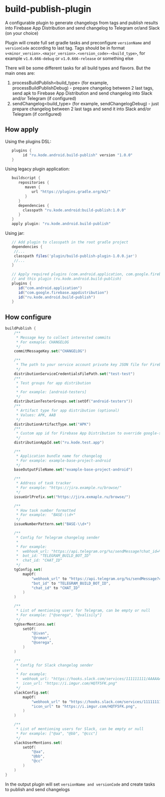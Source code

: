 # build-publish-plugin

A configurable plugin to generate changelogs from tags and publish results into Firebase App
Distribution and send changelog to Telegram or/and Slack (on your choice)

Plugin will create full set gradle tasks and preconfigure `versionName` and `versionCode` according to last tag.
Tags should be in format `v<minor_version>.<major_version>.<version_code>-<build_type>`,
for example `v1.0.666-debug` or `v1.0.666-release` or something else

There will be some different tasks for all build types and flavors. But the main ones are:
1. processBuildPublish<build_type> (for example, processBuildPublishDebug) - prepare changelog between 2 last tags, 
   send apk to Firebase App Distribution and send changelog into Slack and/or Telegram (if configured)
2. sendChangelog<build_type> (for example, sendChangelogDebug) - just prepare changelog between 2 last tags 
   and send it into Slack and/or Telegram (if configured)

## How apply

Using the plugins DSL:
```groovy
   plugins {
        id "ru.kode.android.build-publish" version "1.0.0"
   }
```
Using legacy plugin application:
```groovy
   buildscript {
      repositories {
         maven {
            url "https://plugins.gradle.org/m2/"
         }
      }
      dependencies {
        classpath "ru.kode.android:build-publish:1.0.0"
      }
   }
   apply plugin: "ru.kode.android.build-publish"
```
Using jar:
```groovy
   // Add plugin to classpath in the root gradle project
   dependencies {
    //...
    classpath files('plugin/build-publish-plugin-1.0.0.jar')
    //...
   }
    
   // Apply required plugins (com.android.application, com.google.firebase.appdistribution)
   // and this plugin (ru.kode.android.build-publish)
   plugins {
      id("com.android.application")
      id("com.google.firebase.appdistribution")
      id("ru.kode.android.build-publish")
   }
```
## How configure

```kotlin
buildPublish {
    /**
     * Message key to collect interested commits
     * For exmaple: CHANGELOG
     */
    commitMessageKey.set("CHANGELOG")

    /**
     * The path to your service account private key JSON file for Firebase App Distribution
     */
    distributionServiceCredentialsFilePath.set("test-test")
    /**
     * Test groups for app distribution
     *
     * For example: [android-testers]
     */
    distributionTesterGroups.set(setOf("android-testers"))
    /**
     * Artifact type for app distribution (optional)
     * Values: APK, AAB
     */
    distributionArtifactType.set("APK")
    /**
     * Custom app id for Firebase App Distribution to override google-services.json
     */
    distributionAppId.set("ru.kode.test.app")

    /**
     * Application bundle name for changelog
     * For example: example-base-project-android
     */
    baseOutputFileName.set("example-base-project-android")

    /**
     * Address of task tracker
     * For example: "https://jira.example.ru/browse/"
     */
    issueUrlPrefix.set("https://jira.exmaple.ru/browse/")

    /**
     * How task number formatted
     * For example:  "BASE-\\d+"
     */
    issueNumberPattern.set("BASE-\\d+")

    /**
     * Config for Telegram changelog sender
     *
     * For example:
     *  webhook_url: "https://api.telegram.org/%s/sendMessage?chat_id=%s&text=%s&parse_mode=MarkdownV2"
     *  bot_id: "TELEGRAM_BUILD_BOT_ID"
     *  chat_id: "CHAT_ID"
     */
    tgConfig.set(
        mapOf(
            "webhook_url" to "https://api.telegram.org/%s/sendMessage?chat_id=%s&text=%s&parse_mode=MarkdownV2",
            "bot_id" to "TELEGRAM_BUILD_BOT_ID",
            "chat_id" to "CHAT_ID"
        )
    )

    /**
     * List of mentioning users for Telegram, can be empty or null
     * For example: ["@serega", "@valisily"]
     */
    tgUserMentions.set(
        setOf(
            "@ivan",
            "@roman",
            "@serega",
        )
    )

    /**
     * Config for Slack changelog sender
     *
     * For example:
     *  webhook_url: "https://hooks.slack.com/services/111111111/AAAAAAA/DDDDDDD"
     *  icon_url: "https://i.imgur.com/HQTF5FK.png"
     */
    slackConfig.set(
        mapOf(
            "webhook_url" to "https://hooks.slack.com/services/111111111/AAAAAAA/DDDDDDD",
            "icon_url" to "https://i.imgur.com/HQTF5FK.png",
        )
    )

    /**
     * List of mentioning users for Slack, can be empty or null
     * For example: ["@aa", "@bb", "@ccc"]
     */
    slackUserMentions.set(
        setOf(
            "@aa",
            "@bb",
            "@cc"
        )
    )
}
```
In the output plugin will set `versionName and versionCode` and create tasks to publish and send changelogs